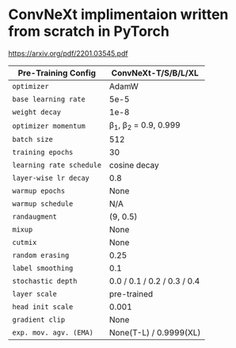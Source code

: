 # ConvNeXt implimentaion written from scratch in PyTorch

https://arxiv.org/pdf/2201.03545.pdf


| Pre-Training Config        | ConvNeXt-T/S/B/L/XL |
|-------------|-------------|
| `optimizer`  | AdamW |
| `base learning rate`    | 5e-5 |
| `weight decay`  | 1e-8 |
| `optimizer momentum`      | β<sub>1</sub>, β<sub>2</sub> = 0.9, 0.999|
| `batch size`  | 512 |
| `training epochs`       | 30|
| `learning rate schedule`  | cosine decay|
| `layer-wise lr decay`  | 0.8 |
| `warmup epochs` | None|
| `warmup schedule` | N/A |
| `randaugment` | (9, 0.5) |
|  `mixup` |  None |
| `cutmix`    | None|
| `random erasing`| 0.25 |
|  `label smoothing`| 0.1|
|  `stochastic depth`|  0.0 / 0.1 / 0.2 / 0.3 / 0.4|
|  `layer scale`| pre-trained |
| `head init scale`| 0.001 |
| `gradient clip`| None |
| `exp. mov. agv. (EMA)`| None(T-L) / 0.9999(XL)|
